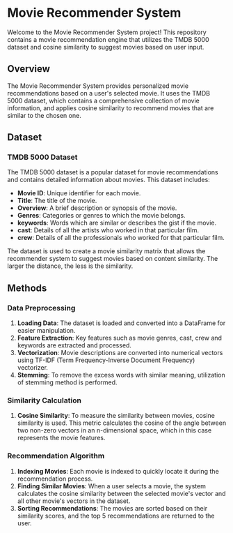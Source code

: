 # Movie Recommender System

Welcome to the Movie Recommender System project! This repository contains a movie recommendation engine that utilizes the TMDB 5000 dataset and cosine similarity to suggest movies based on user input.

## Overview

The Movie Recommender System provides personalized movie recommendations based on a user's selected movie. It uses the TMDB 5000 dataset, which contains a comprehensive collection of movie information, and applies cosine similarity to recommend movies that are similar to the chosen one.

## Dataset

### TMDB 5000 Dataset

The TMDB 5000 dataset is a popular dataset for movie recommendations and contains detailed information about movies. This dataset includes:

- **Movie ID**: Unique identifier for each movie.
- **Title**: The title of the movie.
- **Overview**: A brief description or synopsis of the movie.
- **Genres**: Categories or genres to which the movie belongs.
- **keywords**: Words which are similar or describes the gist if the movie.
- **cast**: Details of all the artists who worked in that particular film.
- **crew**: Details of all the professionals who worked for that particular film.

The dataset is used to create a movie similarity matrix that allows the recommender system to suggest movies based on content similarity. The larger the distance, the less is the similarity.

## Methods

### Data Preprocessing

1. **Loading Data**: The dataset is loaded and converted into a DataFrame for easier manipulation.
2. **Feature Extraction**: Key features such as movie genres, cast, crew and keywords are extracted and processed.
3. **Vectorization**: Movie descriptions are converted into numerical vectors using TF-IDF (Term Frequency-Inverse Document Frequency) vectorizer.
4. **Stemming**: To remove the excess words with similar meaning, utilization of stemming method is performed.

### Similarity Calculation

1. **Cosine Similarity**: To measure the similarity between movies, cosine similarity is used. This metric calculates the cosine of the angle between two non-zero vectors in an n-dimensional space, which in this case represents the movie features.

### Recommendation Algorithm

1. **Indexing Movies**: Each movie is indexed to quickly locate it during the recommendation process.
2. **Finding Similar Movies**: When a user selects a movie, the system calculates the cosine similarity between the selected movie's vector and all other movie's vectors in the dataset.
3. **Sorting Recommendations**: The movies are sorted based on their similarity scores, and the top 5 recommendations are returned to the user.
